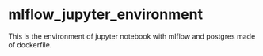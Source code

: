 # mlflow_jupyter_environment
This is the environment of jupyter notebook with mlflow and postgres made of dockerfile.
